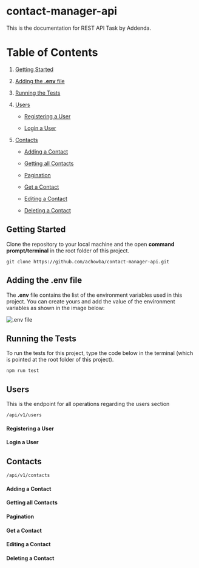 # contact-manager-api

This is the documentation for REST API Task by Addenda.

# Table of Contents
1. [Getting Started](#getting-started)

2. [Adding the **.env** file](#.env-file)

3. [Running the Tests](#tests)

4. [Users](#users)

    - [Registering a User](#register)

    - [Login a User](#login)

5. [Contacts](#contacts)

    - [Adding a Contact](#add-contact)

    - [Getting all Contacts](#get-contacts)
    - [Pagination](#pagination)
    - [Get a Contact](#get-contact)

    - [Editing a Contact](#edit-contact)

    - [Deleting a Contact](#delete-contact)



## Getting Started<a name="getting-started"/>

Clone the repository to your local machine and the open **command prompt/terminal** in the root folder of this project.

```
git clone https://github.com/achowba/contact-manager-api.git
```

## Adding the **.env** file<a name=".env-file"/>

The **.env** file contains the list of the environment variables used in this project. You can create yours and add the value of the environment variables as shown in the image below:

![.env file](https://res.cloudinary.com/achowba/image/upload/v1578864533/addenda-task/env_file.png)

## Running the Tests<a name="tests"/>

To run the tests for this project, type the code below in the terminal (which is pointed at the root folder of this project).

```npm
npm run test
```



## Users<a name="users"/>

This is the endpoint for all operations regarding the users section 

```
/api/v1/users
```



#### Registering a User<a name="register"/>

#### Login a User<a name="login"/>

## Contacts<a name="contacts"/>

```
/api/v1/contacts
```



#### Adding a Contact<a name="add-contact"/>

#### Getting all Contacts<a name="get-contacts"/>

#### Pagination<a name="pagination"/>

#### Get a Contact<a name="get-contact"/>

#### Editing a Contact<a name="edit-contact"/>

#### Deleting a Contact<a name="delete-contact"/>

